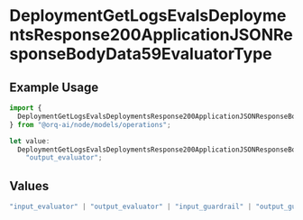 # DeploymentGetLogsEvalsDeploymentsResponse200ApplicationJSONResponseBodyData59EvaluatorType

## Example Usage

```typescript
import {
  DeploymentGetLogsEvalsDeploymentsResponse200ApplicationJSONResponseBodyData59EvaluatorType,
} from "@orq-ai/node/models/operations";

let value:
  DeploymentGetLogsEvalsDeploymentsResponse200ApplicationJSONResponseBodyData59EvaluatorType =
    "output_evaluator";
```

## Values

```typescript
"input_evaluator" | "output_evaluator" | "input_guardrail" | "output_guardrail"
```